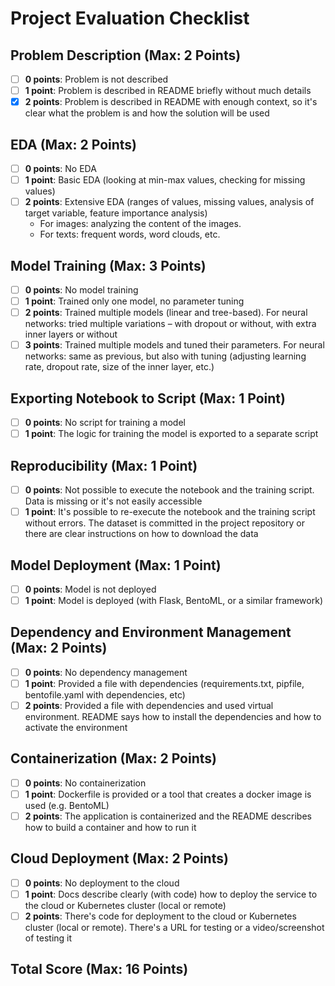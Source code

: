 # Project Evaluation Checklist

## Problem Description (Max: 2 Points)
- [ ] **0 points**: Problem is not described
- [ ] **1 point**: Problem is described in README briefly without much details
- [x] **2 points**: Problem is described in README with enough context, so it's clear what the problem is and how the solution will be used

## EDA (Max: 2 Points)
- [ ] **0 points**: No EDA
- [ ] **1 point**: Basic EDA (looking at min-max values, checking for missing values)
- [ ] **2 points**: Extensive EDA (ranges of values, missing values, analysis of target variable, feature importance analysis) 
    - For images: analyzing the content of the images.
    - For texts: frequent words, word clouds, etc.

## Model Training (Max: 3 Points)
- [ ] **0 points**: No model training
- [ ] **1 point**: Trained only one model, no parameter tuning
- [ ] **2 points**: Trained multiple models (linear and tree-based). For neural networks: tried multiple variations – with dropout or without, with extra inner layers or without
- [ ] **3 points**: Trained multiple models and tuned their parameters. For neural networks: same as previous, but also with tuning (adjusting learning rate, dropout rate, size of the inner layer, etc.)

## Exporting Notebook to Script (Max: 1 Point)
- [ ] **0 points**: No script for training a model
- [ ] **1 point**: The logic for training the model is exported to a separate script

## Reproducibility (Max: 1 Point)
- [ ] **0 points**: Not possible to execute the notebook and the training script. Data is missing or it's not easily accessible
- [ ] **1 point**: It's possible to re-execute the notebook and the training script without errors. The dataset is committed in the project repository or there are clear instructions on how to download the data

## Model Deployment (Max: 1 Point)
- [ ] **0 points**: Model is not deployed
- [ ] **1 point**: Model is deployed (with Flask, BentoML, or a similar framework)

## Dependency and Environment Management (Max: 2 Points)
- [ ] **0 points**: No dependency management
- [ ] **1 point**: Provided a file with dependencies (requirements.txt, pipfile, bentofile.yaml with dependencies, etc)
- [ ] **2 points**: Provided a file with dependencies and used virtual environment. README says how to install the dependencies and how to activate the environment

## Containerization (Max: 2 Points)
- [ ] **0 points**: No containerization
- [ ] **1 point**: Dockerfile is provided or a tool that creates a docker image is used (e.g. BentoML)
- [ ] **2 points**: The application is containerized and the README describes how to build a container and how to run it

## Cloud Deployment (Max: 2 Points)
- [ ] **0 points**: No deployment to the cloud
- [ ] **1 point**: Docs describe clearly (with code) how to deploy the service to the cloud or Kubernetes cluster (local or remote)
- [ ] **2 points**: There's code for deployment to the cloud or Kubernetes cluster (local or remote). There's a URL for testing or a video/screenshot of testing it

## Total Score (Max: 16 Points)

